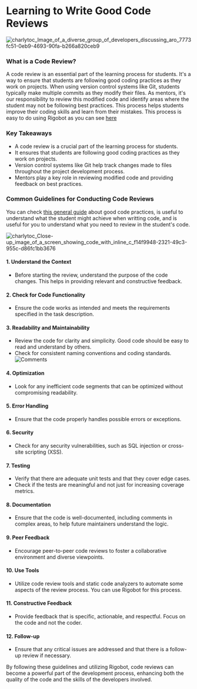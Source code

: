 # Learning to Write Good Code Reviews

![charlytoc_Image_of_a_diverse_group_of_developers_discussing_aro_7773fc51-0eb9-4693-90fa-b266a820ceb9](https://github.com/breatheco-de/content/assets/107764250/0e8083c5-57c5-485d-9761-ab9431477d4c)

### What is a Code Review?

A code review is an essential part of the learning process for students. It's a way to ensure that students are following good coding practices as they work on projects. When using version control systems like Git, students typically make multiple commits as they modify their files.
As mentors, it's our responsibility to review this modified code and identify areas where the student may not be following best practices. This process helps students improve their coding skills and learn from their mistakes.
This process is easy to do using Rigobot as you can see [here](https://github.com/breatheco-de/content/blob/master/how-to-review-code.md)


### Key Takeaways

* A code review is a crucial part of the learning process for students.
* It ensures that students are following good coding practices as they work on projects.
* Version control systems like Git help track changes made to files throughout the project development process.
* Mentors play a key role in reviewing modified code and providing feedback on best practices.

### Common Guidelines for Conducting Code Reviews
You can check [this general guide](https://4geeks.com/lesson/coding-standards-guidelines) about good code practices, is useful to understand what the student might achieve when writting code, and is useful for you to understand what you need to review in the student's code.



![charlytoc_Close-up_image_of_a_screen_showing_code_with_inline_c_f14f9948-2321-49c3-955c-d86fc1bb3676](https://github.com/breatheco-de/content/assets/107764250/0d9351ff-e622-4c4d-9676-8a3ae0356c93)

#### 1. **Understand the Context**
   - Before starting the review, understand the purpose of the code changes. This helps in providing relevant and constructive feedback.

#### 2. **Check for Code Functionality**
   - Ensure the code works as intended and meets the requirements specified in the task description.

#### 3. **Readability and Maintainability**
   - Review the code for clarity and simplicity. Good code should be easy to read and understand by others.
   - Check for consistent naming conventions and coding standards.
![Comments](https://github.com/breatheco-de/content/assets/107764250/daa78317-caec-4e38-9a0e-9a8180e6062b)

#### 4. **Optimization**
   - Look for any inefficient code segments that can be optimized without compromising readability.

#### 5. **Error Handling**
   - Ensure that the code properly handles possible errors or exceptions.

#### 6. **Security**
   - Check for any security vulnerabilities, such as SQL injection or cross-site scripting (XSS).

#### 7. **Testing**
   - Verify that there are adequate unit tests and that they cover edge cases.
   - Check if the tests are meaningful and not just for increasing coverage metrics.

#### 8. **Documentation**
   - Ensure that the code is well-documented, including comments in complex areas, to help future maintainers understand the logic.

#### 9. **Peer Feedback**
   - Encourage peer-to-peer code reviews to foster a collaborative environment and diverse viewpoints.

#### 10. **Use Tools**
   - Utilize code review tools and static code analyzers to automate some aspects of the review process. You can use Rigobot for this process.

#### 11. **Constructive Feedback**
   - Provide feedback that is specific, actionable, and respectful. Focus on the code and not the coder.

#### 12. **Follow-up**
   - Ensure that any critical issues are addressed and that there is a follow-up review if necessary.


By following these guidelines and utilizing Rigobot, code reviews can become a powerful part of the development process, enhancing both the quality of the code and the skills of the developers involved.
